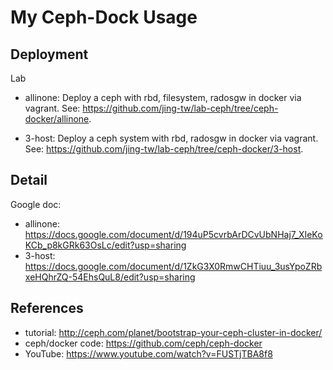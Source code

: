 # My Ceph-Dock Usage

## Deployment
Lab
- allinone: Deploy a ceph with rbd, filesystem, radosgw in docker via vagrant. See: https://github.com/jing-tw/lab-ceph/tree/ceph-docker/allinone.

- 3-host: Deploy a ceph system with rbd, radosgw in docker via vagrant. See: https://github.com/jing-tw/lab-ceph/tree/ceph-docker/3-host.

## Detail
Google doc: 
- allinone: https://docs.google.com/document/d/194uP5cvrbArDCvUbNHaj7_XIeKoKCb_p8kGRk63OsLc/edit?usp=sharing
- 3-host: https://docs.google.com/document/d/1ZkG3X0RmwCHTiuu_3usYpoZRbxeHQhrZQ-54EhsQuL8/edit?usp=sharing

## References
- tutorial: http://ceph.com/planet/bootstrap-your-ceph-cluster-in-docker/
- ceph/docker code: https://github.com/ceph/ceph-docker
- YouTube: https://www.youtube.com/watch?v=FUSTjTBA8f8

